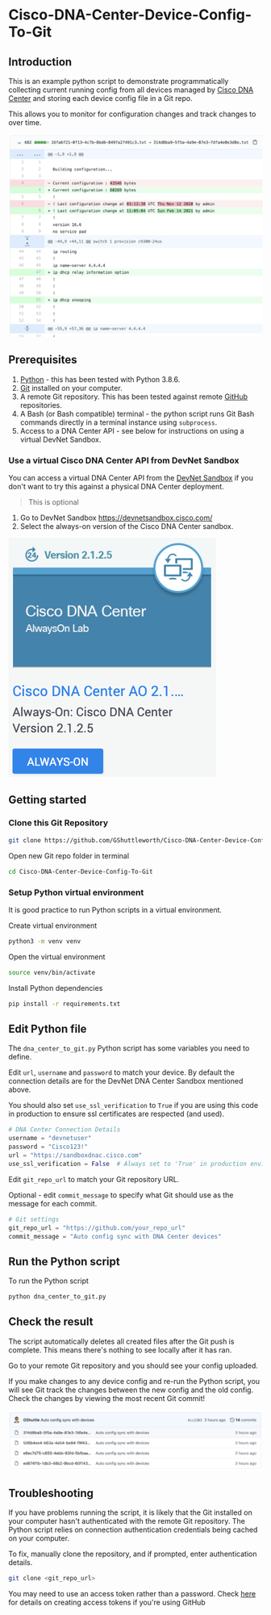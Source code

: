 # Cisco-DNA-Center-Device-Config-To-Git

## Introduction

This is an example python script to demonstrate programmatically collecting current running config from all devices managed by [Cisco DNA Center](https://www.cisco.com/c/en_uk/products/cloud-systems-management/dna-center/index.html) and storing each device config file in a Git repo.

This allows you to monitor for configuration changes and track changes to over time.

![alt text](/readme_images/git_diff.png "Git diff on Cisco DNA Center device config")

## Prerequisites

1. [Python](https://www.python.org/) - this has been tested with Python 3.8.6.
2. [Git](https://git-scm.com/) installed on your computer.
3. A remote Git repository. This has been tested against remote [GitHub](https://github.com/) repositories.
4. A Bash (or Bash compatible) terminal - the python script runs Git Bash commands directly in a terminal instance using `subprocess`.
5. Access to a DNA Center API - see below for instructions on using a virtual DevNet Sandbox.

### Use a virtual Cisco DNA Center API from DevNet Sandbox

You can access a virtual DNA Center API from the [DevNet Sandbox](https://devnetsandbox.cisco.com/) if you don't want to try this against a physical DNA Center deployment.

> This is optional

1. Go to DevNet Sandbox https://devnetsandbox.cisco.com/
2. Select the always-on version of the Cisco DNA Center sandbox.

![alt text](/readme_images/dna_center_sandbox.png "Cisco DNA Center always-on DevNet Sandbox")

## Getting started

### Clone this Git Repository

```bash
git clone https://github.com/GShuttleworth/Cisco-DNA-Center-Device-Config-To-Git
```

Open new Git repo folder in terminal

```bash
cd Cisco-DNA-Center-Device-Config-To-Git
```

### Setup Python virtual environment

It is good practice to run Python scripts in a virtual environment.

Create virtual environment

```bash
python3 -m venv venv
```

Open the virtual environment

```bash
source venv/bin/activate
```

Install Python dependencies

```bash
pip install -r requirements.txt
```

## Edit Python file

The `dna_center_to_git.py` Python script has some variables you need to define.

Edit `url`, `username` and `password` to match your device. By default the connection details are for the DevNet DNA Center Sandbox mentioned above.

You should also set `use_ssl_verification` to `True` if you are using this code in production to ensure ssl certificates are respected (and used).

```python
# DNA Center Connection Details
username = "devnetuser"
password = "Cisco123!"
url = "https://sandboxdnac.cisco.com"
use_ssl_verification = False  # Always set to 'True' in production environments
```

Edit `git_repo_url` to match your Git repository URL.

Optional - edit `commit_message` to specify what Git should use as the message for each commit.

```python
# Git settings
git_repo_url = "https://github.com/your_repo_url"
commit_message = "Auto config sync with DNA Center devices"
```

## Run the Python script

To run the Python script

```bash
python dna_center_to_git.py
```

## Check the result

The script automatically deletes all created files after the Git push is complete. This means there's nothing to see locally after it has ran.

Go to your remote Git repository and you should see your config uploaded.

If you make changes to any device config and re-run the Python script, you will see Git track the changes between the new config and the old config. Check the changes by viewing the most recent Git commit!

![alt text](/readme_images/config_files.png "All Config in Git after running the python script")

## Troubleshooting

If you have problems running the script, it is likely that the Git installed on your computer hasn't authenticated with the remote Git repository. The Python script relies on connection authentication credentials being cached on your computer.

To fix, manually clone the repository, and if prompted, enter authentication details.

```bash
git clone <git_repo_url>
```

You may need to use an access token rather than a password. Check [here](https://docs.github.com/en/github/authenticating-to-github/creating-a-personal-access-token) for details on creating access tokens if you're using GitHub
